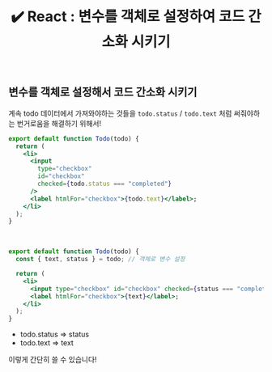 # <div align="center">✔️ React : 변수를 객체로 설정하여 코드 간소화 시키기</div>

<br>

## 변수를 객체로 설정해서 코드 간소화 시키기

계속 todo 데이터에서 가져와야하는 것들을 `todo.status` / `todo.text` 처럼 써줘야하는 번거로움을 해결하기 위해서!

```jsx
export default function Todo(todo) {
  return (
    <li>
      <input
        type="checkbox"
        id="checkbox"
        checked={todo.status === "completed"}
      />
      <label htmlFor="checkbox">{todo.text}</label>;
    </li>
  );
}
```

<br>

```jsx
export default function Todo(todo) {
  const { text, status } = todo; // 객체로 변수 설정

  return (
    <li>
      <input type="checkbox" id="checkbox" checked={status === "completed"} />
      <label htmlFor="checkbox">{text}</label>;
    </li>
  );
}
```

- todo.status => status
- todo.text => text

이렇게 간단히 쓸 수 있습니다!
